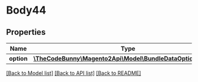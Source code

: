 # Body44

## Properties
Name | Type | Description | Notes
------------ | ------------- | ------------- | -------------
**option** | [**\TheCodeBunny\Magento2Api\Model\BundleDataOptionInterface**](BundleDataOptionInterface.md) |  | 

[[Back to Model list]](../README.md#documentation-for-models) [[Back to API list]](../README.md#documentation-for-api-endpoints) [[Back to README]](../README.md)



